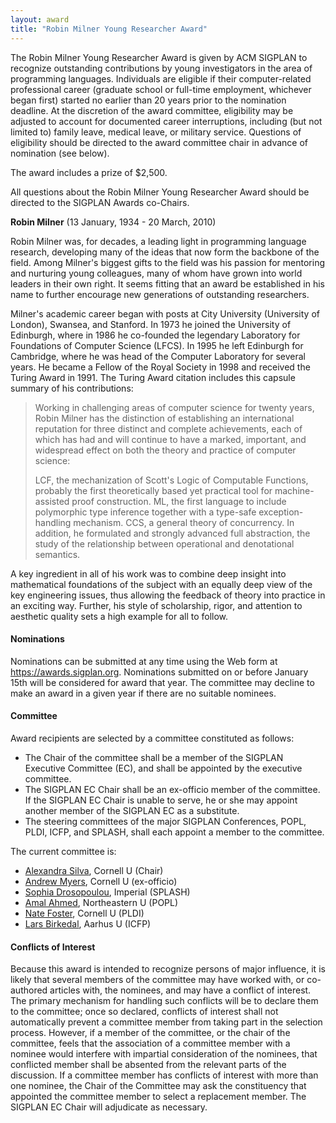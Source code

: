 ```yaml
---
layout: award
title: "Robin Milner Young Researcher Award"
---
```


The Robin Milner Young Researcher Award is given by ACM SIGPLAN to
recognize outstanding contributions by young investigators in the area
of programming languages. Individuals are eligible if their
computer-related professional career (graduate school or full-time
employment, whichever began first) started no earlier than 20 years
prior to the nomination deadline. At the discretion of the award
committee, eligibility may be adjusted to account for documented
career interruptions, including (but not limited to) family leave,
medical leave, or military service. Questions of eligibility should be
directed to the award committee chair in advance of nomination (see
below).

The award includes a prize of $2,500.

All questions about the Robin Milner Young Researcher Award should be
directed to the SIGPLAN Awards co-Chairs.

**Robin Milner** (13 January, 1934 - 20 March, 2010)

Robin Milner was, for decades, a leading light in programming language
research, developing many of the ideas that now form the backbone of
the field. Among Milner's biggest gifts to the field was his passion
for mentoring and nurturing young colleagues, many of whom have grown
into world leaders in their own right. It seems fitting that an award
be established in his name to further encourage new generations of
outstanding researchers.

Milner's academic career began with posts at City University
(University of London), Swansea, and Stanford. In 1973 he joined the
University of Edinburgh, where in 1986 he co-founded the legendary
Laboratory for Foundations of Computer Science (LFCS). In 1995 he left
Edinburgh for Cambridge, where he was head of the Computer Laboratory
for several years. He became a Fellow of the Royal Society in 1998 and
received the Turing Award in 1991. The Turing Award citation includes
this capsule summary of his contributions:

> Working in challenging areas of computer science for twenty years,
> Robin Milner has the distinction of establishing an international
> reputation for three distinct and complete achievements, each of
> which has had and will continue to have a marked, important, and
> widespread effect on both the theory and practice of computer
> science:
> 
> LCF, the mechanization of Scott's Logic of Computable Functions,
> probably the first theoretically based yet practical tool for
> machine-assisted proof construction.  ML, the first language to
> include polymorphic type inference together with a type-safe
> exception-handling mechanism.  CCS, a general theory of concurrency.
> In addition, he formulated and strongly advanced full abstraction,
> the study of the relationship between operational and denotational
> semantics.

A key ingredient in all of his work was to combine deep insight into
mathematical foundations of the subject with an equally deep view of
the key engineering issues, thus allowing the feedback of theory into
practice in an exciting way. Further, his style of scholarship, rigor,
and attention to aesthetic quality sets a high example for all to
follow.

#### Nominations

Nominations can be submitted at any time using the Web form at
<https://awards.sigplan.org>. Nominations submitted on or before
January 15th will be considered for award that year. The committee may
decline to make an award in a given year if there are no suitable
nominees.

#### Committee

Award recipients are selected by a committee constituted as follows:
* The Chair of the committee shall be a member of the SIGPLAN
  Executive Committee (EC), and shall be appointed by the executive
  committee.
* The SIGPLAN EC Chair shall be an ex-officio member of the committee.
  If the SIGPLAN EC Chair is unable to serve, he or she may appoint
  another member of the SIGPLAN EC as a substitute.
* The steering committees of the major SIGPLAN Conferences, POPL,
  PLDI, ICFP, and SPLASH, shall each appoint a member to the
  committee.

The current committee is:
* [Alexandra Silva](https://alexandrasilva.org/#/main.html), Cornell U (Chair)
* [Andrew Myers](https://www.cs.cornell.edu/andru/), Cornell U (ex-officio)
* [Sophia Drosopoulou](https://wp.doc.ic.ac.uk/sd/), Imperial (SPLASH)
* [Amal Ahmed](https://www.khoury.northeastern.edu/home/amal/), Northeastern U (POPL)
* [Nate Foster](https://www.cs.cornell.edu/~jnfoster/), Cornell U (PLDI)
* [Lars Birkedal](https://cs.au.dk/~birke/), Aarhus U (ICFP)

#### Conflicts of Interest

Because this award is intended to recognize persons of major
influence, it is likely that several members of the committee may have
worked with, or co-authored articles with, the nominees, and may have
a conflict of interest. The primary mechanism for handling such
conflicts will be to declare them to the committee; once so declared,
conflicts of interest shall not automatically prevent a committee
member from taking part in the selection process. However, if a member
of the committee, or the chair of the committee, feels that the
association of a committee member with a nominee would interfere with
impartial consideration of the nominees, that conflicted member shall
be absented from the relevant parts of the discussion. If a committee
member has conflicts of interest with more than one nominee, the Chair
of the Committee may ask the constituency that appointed the committee
member to select a replacement member.  The SIGPLAN EC Chair will
adjudicate as necessary.
